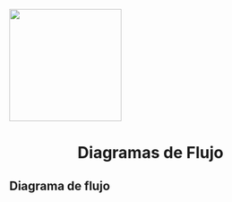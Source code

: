 <p align="left">
  <img src="https://semanadelcannabis.cayetano.edu.pe/assets/img/logo-upch.png" width="200">
  <h1 align="center">Diagramas de Flujo</h1>
</p>





## Diagrama de flujo
